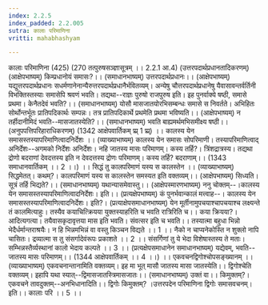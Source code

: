 ```yaml
---
index: 2.2.5
index_padded: 2.2.005
sutra: कालाः परिमाणिना
vritti: mahabhashyam

---
```

 कालाः परिमाणिना (425) (270 तत्पुरुषसञ्ज्ञासूत्रम् ।। 2.2.1 आ.4) (उत्तरपदार्थप्रधानतादिकरणम्) (आक्षेपभाष्यम्) किम्प्रधानोयं समासः?।। (समाधानभाष्यम्) उत्तरपदार्थप्रधानः।। (आक्षेपभाष्यम्) यद्युत्तरपदार्थप्रधानः सधर्मणानेनान्यैरुत्तरपदार्थप्रधानैर्भवितव्यम्। अन्येषु चौत्तरपदार्थप्रधानेषु यैवासावन्तर्वर्तिनी विभक्तिस्तस्याः समासेपि श्रवणं भवति। तद्यथा--राज्ञः पुरुषो राजपुरुष इति। इह पुनर्वाक्ये षष्ठी, समासे प्रथमा। केनैतदेवं भवति?।। (समाधानभाष्यम्) योसौ मासजातयोरभिसम्बन्धः समासे स निवर्तते। अभिहितः सोर्थोन्तर्भूतः प्रातिपदिकार्थः सम्पन्नः। तत्र प्रातिपदिकार्थे प्रथमेति प्रथमा भविष्यति।। (आक्षेपभाष्यम्) न तर्हीदानीमिदं भवति--मासजातस्येति?।। (समाधानभाष्यम्) भवति बाह्यमर्थमभिसमीक्ष्य षष्ठी।। (अनुपपत्तिपरिहाराधिकरणम्) (1342 आक्षेपवार्तिकम् प्र्प्र् 1 प्र्प्र्) ।। कालस्य येन समासस्तस्यापरिमाणित्वादनिर्देशः ।। (व्याख्याभाष्यम्) कालस्य येन समासः सोपरिमाणी। तस्यापरिमाणित्वाद् अनिर्देशः--अगमको निर्देशः अनिर्देशः। नहि जातस्य मासः परिमाणम्। कस्य तर्हि?। त्रिंशद्रात्रस्य। तद्यथा द्रोणो बदराणां देवदत्तस्य इति न देवदत्तस्य द्रोणः परिमाणम्। कस्य तर्हि? बदराणाम्।। (1343 समाधानवार्तिकम् ।। 2 ।।) ।। सिद्धं तु कालपरिमाणं यस्य स कालस्तेन ।। (व्याख्याभाष्यम्) सिद्धमेतत्। कथम्?। कालपरिमाणं यस्य स कालस्तेन समस्यत इति वक्तव्यम्।। (आक्षेपभाष्यम्) सिध्यति। सूत्रं तर्हि भिद्यते?।। (समाधानभाष्यम्) यथान्यासमेवास्तु।। (आक्षेपस्मारणभाष्यम्) ननु चोक्तम्--।कालस्य येन समासस्तस्यापरिमाणित्वादनिर्देशः। इति।। (प्रत्यक्षेपभाष्यम्) कं पुनर्भवान्कालं मत्त्वाह--। कालस्य येन समासस्तस्यापरिमाणित्वादनिर्देशः। इति?। (प्रत्याक्षेपसमाधानभाष्यम्) येन मूर्तीनामुपचयाश्चापचयाश्च लक्ष्यन्ते तं कालमित्याहुः। तस्यैव कयाचित्क्रियया युक्तस्याहरिति च भवति रात्रिरिति च।। कया क्रियया?। आदित्यगत्या। तयैवासकृदावृत्तया मास इति भवति। संवत्सर इति च भवति।। तस्यात्मा बहुधा भिन्नो भेदैर्धर्मान्तराश्रयैः। न हि भिन्नमभिन्नं वा वस्तु किञ्चन विद्यते ।। 1 ।। नैको न चाप्यनेकोस्ति न शुक्लो नापि चासितः। द्रव्यात्मा स तु संसर्गादेवंरूपः प्रकाशते ।। 2 ।। संसर्गिणां तु ये भेदा विशेषास्तस्य ते मताः। सम्भिन्नस्तैर्व्यस्थानां कालो भेदाय कल्पते ।। 3 ।। (प्रत्यक्षेपसमाधानेन समाधानभाष्यम्) यद्येवम्, भवति--जातस्य मासः परिमाणम्।। (1344 आक्षेपवार्तिकम् ।। 4 ।।) ।। एकवचनद्विगोश्चोपसङ्ख्यानम् ।। (व्याख्याभाष्यम्) एकवचनान्तानामिति वक्तव्यम्। इह मा भूत् मासौ जातस्य मासा जातस्येति।। द्विगोश्चेति वक्तव्यम्। इहापि यथा स्यात्--द्विमासजातस्त्रिमासजातः।। (समाधानभाष्यम्) उक्तं वा।। किमुक्तम्?। एकवचने तावदुक्तम्--अनभिधानादिति।। द्विगोः किमुक्तम्? ।उत्तरपदेन परिमाणिना द्विगोः समासवचनम्। इति।। कालाः परि ।। 5 ।। 